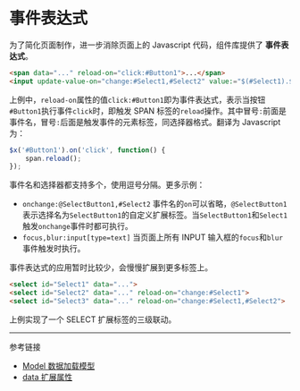 # 事件表达式

为了简化页面制作，进一步消除页面上的 Javascript 代码，组件库提供了 **事件表达式**。

```html
<span data="..." reload-on="click:#Button1">...</span>
<input update-value-on="change:#Select1,#Select2" value:="$(#Select1).$(#Select2)" />
```

上例中，`reload-on`属性的值`click:#Button1`即为事件表达式，表示当按钮`#Button1`执行事件`click`时，即触发 SPAN 标签的`reload`操作。其中冒号`:`前面是事件名，冒号`:`后面是触发事件的元素标签，同选择器格式。翻译为 Javascript 为：

```javascript
$x('#Button1').on('click', function() {
    span.reload();
});
```

事件名和选择器都支持多个，使用逗号分隔。更多示例：

* `onchange:@SelectButton1,#Select2` 事件名的`on`可以省略，`@SelectButton1`表示选择名为`SelectButton1`的自定义扩展标签。当`SelectButton1`和`Select1`触发`onchange`事件时都可执行。
* `focus,blur:input[type=text]` 当页面上所有 INPUT 输入框的`focus`和`blur`事件触发时执行。

事件表达式的应用暂时比较少，会慢慢扩展到更多标签上。

```html
<select id="Select1" data="...">
<select id="Select2" data="..." reload-on="change:#Select1">
<select id="Select3" data="..." reload-on="change:#Select1,#Select2">
```

上例实现了一个 SELECT 扩展标签的三级联动。

---
参考链接

* [Model 数据加载模型](/root.js/model.md)
* [data 扩展属性](/root.js/data.md)

